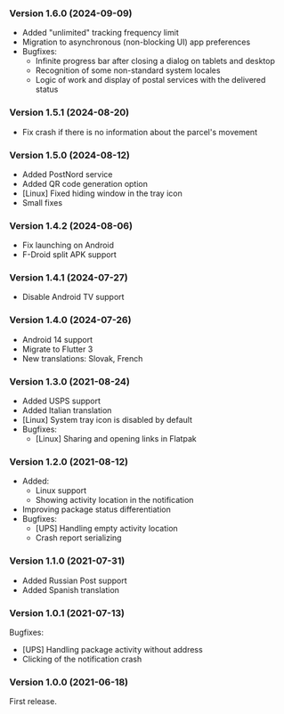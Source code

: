 ### Version 1.6.0 (2024-09-09)

- Added "unlimited" tracking frequency limit
- Migration to asynchronous (non-blocking UI) app preferences
- Bugfixes:
  - Infinite progress bar after closing a dialog on tablets and desktop
  - Recognition of some non-standard system locales
  - Logic of work and display of postal services with the delivered status

### Version 1.5.1 (2024-08-20)

- Fix crash if there is no information about the parcel's movement

### Version 1.5.0 (2024-08-12)

- Added PostNord service
- Added QR code generation option
- [Linux] Fixed hiding window in the tray icon
- Small fixes

### Version 1.4.2 (2024-08-06)

- Fix launching on Android
- F-Droid split APK support

### Version 1.4.1 (2024-07-27)

- Disable Android TV support

### Version 1.4.0 (2024-07-26)

- Android 14 support
- Migrate to Flutter 3
- New translations: Slovak, French

### Version 1.3.0 (2021-08-24)

- Added USPS support
- Added Italian translation
- [Linux] System tray icon is disabled by default
- Bugfixes:
  - [Linux] Sharing and opening links in Flatpak

### Version 1.2.0 (2021-08-12)

- Added:
  - Linux support
  - Showing activity location in the notification
- Improving package status differentiation
- Bugfixes:
  - [UPS] Handling empty activity location
  - Crash report serializing

### Version 1.1.0 (2021-07-31)

- Added Russian Post support
- Added Spanish translation

### Version 1.0.1 (2021-07-13)

Bugfixes:

- [UPS] Handling package activity without address
- Clicking of the notification crash

### Version 1.0.0 (2021-06-18)

First release.
